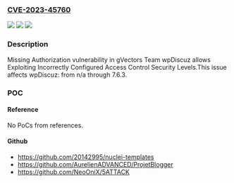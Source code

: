 ### [CVE-2023-45760](https://cve.mitre.org/cgi-bin/cvename.cgi?name=CVE-2023-45760)
![](https://img.shields.io/static/v1?label=Product&message=wpDiscuz&color=blue)
![](https://img.shields.io/static/v1?label=Version&message=n%2Fa&color=blue)
![](https://img.shields.io/static/v1?label=Vulnerability&message=CWE-862%20Missing%20Authorization&color=brighgreen)

### Description

Missing Authorization vulnerability in gVectors Team wpDiscuz allows Exploiting Incorrectly Configured Access Control Security Levels.This issue affects wpDiscuz: from n/a through 7.6.3.

### POC

#### Reference
No PoCs from references.

#### Github
- https://github.com/20142995/nuclei-templates
- https://github.com/AurelienADVANCED/ProjetBlogger
- https://github.com/NeoOniX/5ATTACK

